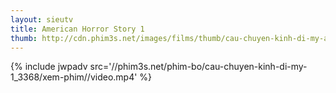 ```yaml
---
layout: sieutv
title: American Horror Story 1
thumb: http://cdn.phim3s.net/images/films/thumb/cau-chuyen-kinh-di-my-american-horror-story-2011.jpg
---
```

{% include jwpadv src='//phim3s.net/phim-bo/cau-chuyen-kinh-di-my-1_3368/xem-phim//video.mp4' %}